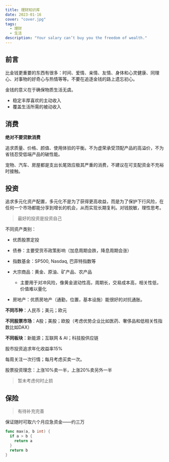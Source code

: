 ```yaml
---
title: 理财知识库
date: 2023-01-16
cover: "cover.jpg"
tags: 
  - 理财
  - 生活
description: "Your salary can’t buy you the freedom of wealth."
---
```


## 前言

比金钱更重要的东西有很多：时间、爱情、亲情、友情、身体和心灵健康、同理心、对事物的好奇心与热情等等。不要在追逐金钱的路上遗忘初心。

金钱的意义在于确保物质生活无虞。

* 稳定丰厚喜欢的主动收入
* 覆盖生活所需的被动收入

## 消费

**绝对不要贷款消费**

追求质量、价格、颜值、使用体验的平衡。不为虚荣承受顶配产品的高溢价，不为省钱忍受低端产品的破性能。

宠物、汽车、房屋都是支出长尾效应极其严重的消费，不建议在可支配资金不充裕时接触。

## 投资

追求多元化资产配置，多元化不是为了获得更高收益，而是为了保护下行风险，在任何一个市场都能分享到增长的机会，从而实现长期复利。对钱脱敏，理性思考。

> 最好的投资是投资自己

不同资产类别：

* 优质股票定投
* 债券：主要受货币政策影响（加息周期会跌，降息周期会涨）
* 指数基金：SP500, Nasdaq, 巴菲特指数等
* 大宗商品：黄金、原油、矿产品、农产品
  * 主要用于对冲风险，像黄金波动性高，周期长，交易成本高，相关性低，价值难以量化

* 房地产：优质房地产（通勤，位置，基本设施）能很好的对抗通胀。

**不同币种**：人民币；美元；欧元

**不同股票市场**：A股；美股；欧股（考虑优势企业比如医药、奢侈品和低相关性指数比如DAX）

**不同板块**：新能源；互联网 & AI；科技股供应链

股市投资追求年化收益率15%

每周关注一次行情；每月考虑买卖一次。

股票投资理念：上涨10%卖一半，上涨20%卖另外一半

> 暂未考虑何时止损

## 保险

> 有待补充完善

保证随时可取六个月应急资金——约三万

```go
func max(a, b int) {
  if a > b {
    return a
  }
  return b
}
```